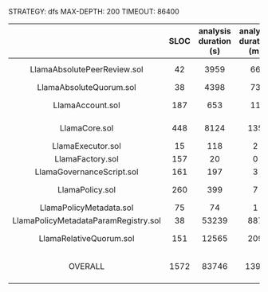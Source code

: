 STRATEGY: dfs
MAX-DEPTH: 200
TIMEOUT: 86400

|                                      | SLOC | analysis duration (s) | analysis duration (m) | timeout (Y/N) |    High     | Medium | Low | valid finds |
|:------------------------------------:|:----:|:---------------------:|:---------------------:|:-------------:|:-----------:|:------:|:---:|:-----------:|
|     LlamaAbsolutePeerReview.sol      |  42  |         3959          |          66           |       N       |  6 (6 IAB)  |   0    |  4  |      _      |          
|       LlamaAbsoluteQuorum.sol        |  38  |         4398          |          73           |       N       |      0      |   0    |  4  |      _      |          
|           LlamaAccount.sol           | 187  |          653          |          11           |       N       |  1 (1 IAB)  |   0    |  0  |      _      |          
|            LlamaCore.sol             | 448  |         8124          |          135          |       N       |  2 (2 IAB)  |   0    |  0  |      _      |          
|          LlamaExecutor.sol           |  15  |          118          |           2           |       N       |      0      |   2    |  1  |      _      |          
|           LlamaFactory.sol           | 157  |          20           |           0           |       N       |      0      |   0    |  0  |      _      |          
|      LlamaGovernanceScript.sol       | 161  |          197          |           3           |       N       |      0      |   0    |  0  |      _      |          
|           LlamaPolicy.sol            | 260  |          399          |           7           |       N       |  1 (1 IAB)  |   0    |  1  |      _      |          
|       LlamaPolicyMetadata.sol        |  75  |          74           |           1           |       N       |      0      |   0    |  0  |      _      |          
| LlamaPolicyMetadataParamRegistry.sol |  38  |         53239         |          887          |       N       |      0      |   0    |  0  |      _      |          
|       LlamaRelativeQuorum.sol        | 151  |         12565         |          209          |       N       |  3 (3 IAB)  |   0    |  4  |      _      |          
|               OVERALL                | 1572 |         83746         |         1396          |               | 13 (13 IAB) |   2    | 14  |      _      |          
